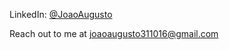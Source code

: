 LinkedIn: [@JoaoAugusto](https://www.linkedin.com/in/jo%C3%A3o-augusto-oliveira-15b018238/)



Reach out to me at [joaoaugusto311016@gmail.com](mailto:joaoaugusto311016@gmail.com) 
